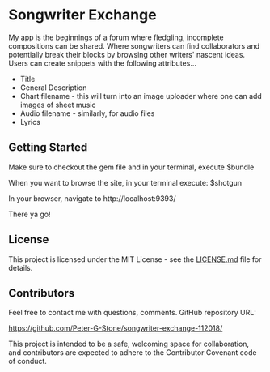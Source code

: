 # Songwriter Exchange

My app is the beginnings of a forum where fledgling, incomplete compositions can be shared. Where songwriters can find collaborators and potentially break their blocks by browsing other writers' nascent ideas. Users can create snippets with the following attributes...
* Title
* General Description
* Chart filename - this will turn into an image uploader where one can add images of sheet music
* Audio filename - similarly, for audio files
* Lyrics

## Getting Started

Make sure to checkout the gem file and in your terminal, execute 
$bundle 

When you want to browse the site, in your terminal execute:
$shotgun

In your browser, navigate to http://localhost:9393/

There ya go!

## License

This project is licensed under the MIT License - see the [LICENSE.md](LICENSE.md) file for details.

## Contributors

Feel free to contact me with questions, comments. GitHub repository URL: 

https://github.com/Peter-G-Stone/songwriter-exchange-112018/ 

This project is intended to be a safe, welcoming space for collaboration, and contributors are expected to adhere to the Contributor Covenant code of conduct.